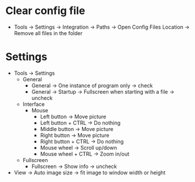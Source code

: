 Clear config file
=====
* Tools -> Settings -> Integration -> Paths -> Open Config Files Location -> Remove all files in the folder

Settings
=====
* Tools -> Settings
    * General
        * General -> One instance of program only -> check
        * General -> Startup -> Fullscreen when starting with a file -> uncheck
    * Interface
        * Mouse
            * Left button -> Move picture
            * Left button + CTRL -> Do nothing
            * Middle button -> Move picture
            * Right button -> Move picture
            * Right button + CTRL -> Do nothing
            * Mouse wheel -> Scroll up/down
            * Mouse wheel + CTRL -> Zoom in/out
    * Fullscreen
        * Fullscreen -> Show info -> uncheck
* View -> Auto image size -> fit image to window width or height